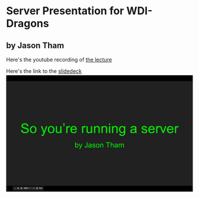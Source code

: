 # Server Presentation for WDI-Dragons
## by Jason Tham

Here's the youtube recording of [the lecture](https://youtu.be/ps0gK1DkFc0)

Here's the link to the [slidedeck](https://docs.google.com/presentation/d/1l4m10vWE28CuVzkZ_nrOZLBjaSBJrdiuDrJRPFqEpEo)
![Picture](https://github.com/Suiname/BashScripts/blob/master/slide.png?raw=true)
